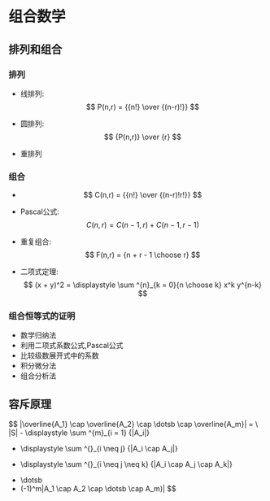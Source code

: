 # 组合数学

## 排列和组合

### 排列

- 线排列:
  $$
    P(n,r) = {{n!} \over {(n-r)!}}
  $$

- 圆排列:
  $$
    {P(n,r)} \over {r}
  $$

- 重排列

### 组合

- $$
    C(n,r) = {{n!} \over {(n-r)!r!}}
  $$

- Pascal公式:
  $$
    C(n,r) = C(n-1,r) + C(n-1,r-1)
  $$

- 重复组合:
  $$
    F(n,r) = {n + r - 1 \choose r}
  $$

- 二项式定理:
  $$
    (x + y)^2 = \displaystyle \sum ^{n}_{k = 0}{n \choose k} x^k y^{n-k}
  $$

### 组合恒等式的证明

- 数学归纳法
- 利用二项式系数公式,Pascal公式
- 比较级数展开式中的系数
- 积分微分法
- 组合分析法

## 容斥原理

$$
|\overline{A_1} \cap \overline{A_2} \cap \dotsb \cap \overline{A_m}| = \\
|S| - \displaystyle \sum ^{m}_{i = 1} {|A_i|}
+ \displaystyle \sum ^{}_{i \neq j} {|A_i \cap A_j|}
- \displaystyle \sum ^{}_{i \neq j \neq k} {|A_i \cap A_j \cap A_k|}
+ \dotsb
+ (-1)^m|A_1 \cap A_2 \cap \dotsb \cap A_m)|
$$
